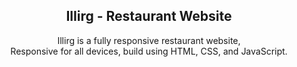 <div align="center">
  
  <h2 align="center">Illirg - Restaurant Website</h2>

  Illirg is a fully responsive restaurant website, <br />Responsive for all devices, build using HTML, CSS, and JavaScript.

</div>
